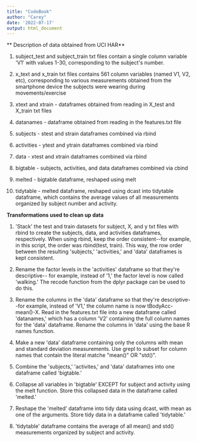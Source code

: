 ```yaml
---
title: "CodeBook"
author: "Carey"
date: '2022-07-17'
output: html_document
---
```

** Description of data obtained from UCI HAR**

1. subject_test and subject_train txt files contain a single column variable 'V1' with values 1-30, corresponding to the subject's number.

2. x_text and x_train txt files contains 561 column variables (named V1, V2, etc), corresponding to various measurements obtained from the smartphone device the subjects were wearing during movements/exercise

3. xtext and xtrain - dataframes obtained from reading in X_test and X_train txt files

4. datanames - dataframe obtained from reading in the features.txt file

5. subjects - stest and strain dataframes combined via rbind

6. activities - ytest and ytrain dataframes combined via rbind

7. data - xtest and xtrain dataframes combined via rbind

8. bigtable - subjects, activities, and data dataframes combined via cbind

9. melted - bigtable dataframe, reshaped using melt

10. tidytable - melted dataframe, reshaped using dcast into tidytable dataframe, which contains the average values of all measurements organized by subject number and activity.

**Transformations used to clean up data**

1. 'Stack' the test and train datasets for subject, X, and y txt files with rbind to create the subjects, data, and activities dataframes, respectively. When using rbind, keep the order consistent--for example, in this script, the order was rbind(test, train). This way, the row order between the resulting 'subjects,' 'activities,' and 'data' dataframes is kept consistent.

2. Rename the factor levels in the 'activities' dataframe so that they're descriptive-- for example, instead of '1,' the factor level is now called 'walking.' The recode function from the dplyr package can be used to do this.

3. Rename the columns in the 'data' dataframe so that they're descriptive--for example, instead of 'V1,' the column name is now tBodyAcc-mean()-X. Read in the features.txt file into a new dataframe called 'datanames,' which has a column 'V2' containing the full column names for the 'data' dataframe. Rename the columns in 'data' using the base R names function.

4. Make a new 'data' dataframe containing only the columns with mean and standard deviation measurements. Use grepl to subset for column names that contain the literal matche "mean()" OR "std()".

5. Combine the 'subjects,' 'activites,' and 'data' dataframes into one dataframe called 'bigtable.'

6. Collapse all variables in 'bigtable' EXCEPT for subject and activity using the melt function. Store this collapsed data in the dataframe called 'melted.'

7. Reshape the 'melted' dataframe into tidy data using dcast, with mean as one of the arguments. Store tidy data in a dataframe called 'tidytable.'

8. 'tidytable' dataframe contains the average of all mean() and std() measurements organized by subject and activity.
